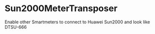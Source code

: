 # Sun2000MeterTransposer
Enable other Smartmeters to connect to Huawei Sun2000 and look like DTSU-666
